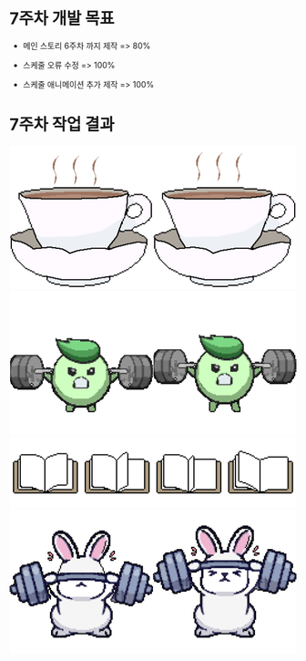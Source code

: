 # 7주차 개발 목표

* 메인 스토리 6주차 까지 제작 => 80%

* 스케줄 오류 수정 => 100%

* 스케줄 애니메이션 추가 제작 => 100%


# 7주차 작업 결과

<img src ="./img/rest_icon.png">
<img src ="./img/Rance_ani.png">
<img src ="./img/reading_icon (1).png">
<img src ="./img/barbell_pack (1).png">
